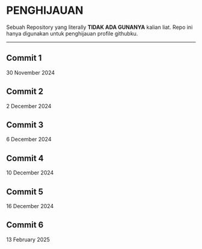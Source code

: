 # PENGHIJAUAN
Sebuah Repository yang literally **TIDAK ADA GUNANYA** kalian liat. Repo ini hanya digunakan untuk penghijauan profile githubku.

<hr>

## Commit 1
30 November 2024

## Commit 2
2 December 2024

## Commit 3
6 December 2024

## Commit 4
10 December 2024

## Commit 5
16 December 2024

## Commit 6
13 February 2025
